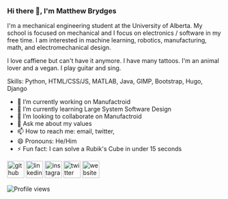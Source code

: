 ### Hi there 👋, I'm Matthew Brydges
I'm a mechanical engineering student at the University of Alberta. My school is focused on mechanical and I focus on electronics / software in my free time. I am interested in machine learning, robotics, manufacturing, math, and electromechanical design.

I love caffiene but can't have it anymore. I have many tattoos. I'm an animal lover and a vegan. I play guitar and sing. 

Skills: Python, HTML/CSS/JS, MATLAB, Java, GIMP, Bootstrap, Hugo, Django

- 🔭 I’m currently working on Manufactroid 
- 🌱 I’m currently learning Large System Software Design 
- 👯 I’m looking to collaborate on Manufactroid 
- 💬 Ask me about my values 
- 📫 How to reach me: email, twitter,  
- 😄 Pronouns: He/Him 
- ⚡ Fun fact: I can solve a Rubik's Cube in under 15 seconds 


[<img src='https://cdn.jsdelivr.net/npm/simple-icons@3.0.1/icons/github.svg' alt='github' height='40'>](https://github.com/matthewbrydges)  [<img src='https://cdn.jsdelivr.net/npm/simple-icons@3.0.1/icons/linkedin.svg' alt='linkedin' height='40'>](https://www.linkedin.com/in/matthewbrydges/)  [<img src='https://cdn.jsdelivr.net/npm/simple-icons@3.0.1/icons/instagram.svg' alt='instagram' height='40'>](https://www.instagram.com/matt_brydges/)  [<img src='https://cdn.jsdelivr.net/npm/simple-icons@3.0.1/icons/twitter.svg' alt='twitter' height='40'>](https://twitter.com/matthewbrydges)  [<img src='https://cdn.jsdelivr.net/npm/simple-icons@3.0.1/icons/icloud.svg' alt='website' height='40'>](matthewbrydges.ca)  

![Profile views](https://gpvc.arturio.dev/matthewbrydges)  
